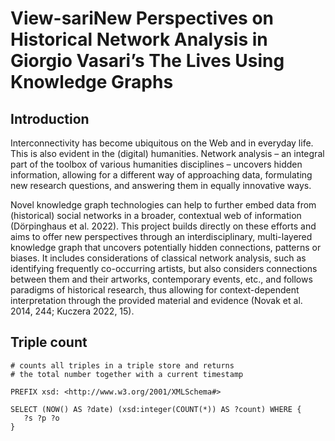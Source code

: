 # View-sariNew Perspectives on Historical Network Analysis in Giorgio Vasari’s The Lives Using Knowledge Graphs

## Introduction

Interconnectivity has become ubiquitous on the Web and in everyday life. This is also evident in the (digital) humanities. Network analysis – an integral part of the toolbox of various humanities disciplines – uncovers hidden information, allowing for a different way of approaching data, formulating new research questions, and answering them in equally innovative ways.

Novel knowledge graph technologies can help to further embed data from (historical) social networks in a broader, contextual web of information (Dörpinghaus et al. 2022). This project builds directly on these efforts and aims to offer new perspectives through an interdisciplinary, multi-layered knowledge graph that uncovers potentially hidden connections, patterns or biases. It includes considerations of classical network analysis, such as identifying frequently co-occurring artists, but also considers connections between them and their artworks, contemporary events, etc., and follows paradigms of historical research, thus allowing for context-dependent interpretation through the provided material and evidence (Novak et al. 2014, 244; Kuczera 2022, 15).

## Triple count

```sparql
# counts all triples in a triple store and returns
# the total number together with a current timestamp

PREFIX xsd: <http://www.w3.org/2001/XMLSchema#>

SELECT (NOW() AS ?date) (xsd:integer(COUNT(*)) AS ?count) WHERE {
   ?s ?p ?o
}

```
